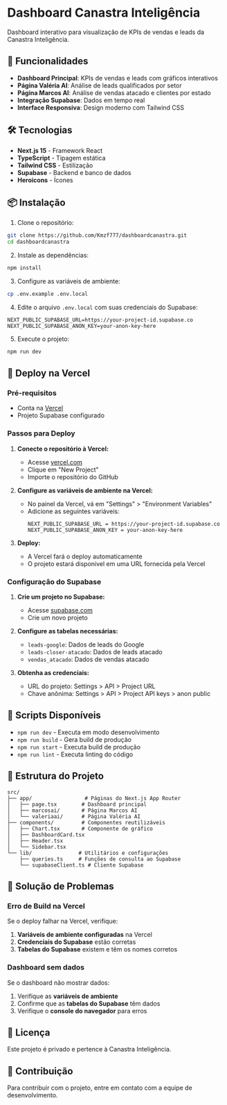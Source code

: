 # Dashboard Canastra Inteligência

Dashboard interativo para visualização de KPIs de vendas e leads da Canastra Inteligência.

## 🚀 Funcionalidades

- **Dashboard Principal**: KPIs de vendas e leads com gráficos interativos
- **Página Valéria AI**: Análise de leads qualificados por setor
- **Página Marcos AI**: Análise de vendas atacado e clientes por estado
- **Integração Supabase**: Dados em tempo real
- **Interface Responsiva**: Design moderno com Tailwind CSS

## 🛠️ Tecnologias

- **Next.js 15** - Framework React
- **TypeScript** - Tipagem estática
- **Tailwind CSS** - Estilização
- **Supabase** - Backend e banco de dados
- **Heroicons** - Ícones

## 📦 Instalação

1. Clone o repositório:
```bash
git clone https://github.com/Kmzf777/dashboardcanastra.git
cd dashboardcanastra
```

2. Instale as dependências:
```bash
npm install
```

3. Configure as variáveis de ambiente:
```bash
cp .env.example .env.local
```

4. Edite o arquivo `.env.local` com suas credenciais do Supabase:
```env
NEXT_PUBLIC_SUPABASE_URL=https://your-project-id.supabase.co
NEXT_PUBLIC_SUPABASE_ANON_KEY=your-anon-key-here
```

5. Execute o projeto:
```bash
npm run dev
```

## 🚀 Deploy na Vercel

### Pré-requisitos
- Conta na [Vercel](https://vercel.com)
- Projeto Supabase configurado

### Passos para Deploy

1. **Conecte o repositório à Vercel:**
   - Acesse [vercel.com](https://vercel.com)
   - Clique em "New Project"
   - Importe o repositório do GitHub

2. **Configure as variáveis de ambiente na Vercel:**
   - No painel da Vercel, vá em "Settings" > "Environment Variables"
   - Adicione as seguintes variáveis:
     ```
     NEXT_PUBLIC_SUPABASE_URL = https://your-project-id.supabase.co
     NEXT_PUBLIC_SUPABASE_ANON_KEY = your-anon-key-here
     ```

3. **Deploy:**
   - A Vercel fará o deploy automaticamente
   - O projeto estará disponível em uma URL fornecida pela Vercel

### Configuração do Supabase

1. **Crie um projeto no Supabase:**
   - Acesse [supabase.com](https://supabase.com)
   - Crie um novo projeto

2. **Configure as tabelas necessárias:**
   - `leads-google`: Dados de leads do Google
   - `leads-closer-atacado`: Dados de leads atacado
   - `vendas_atacado`: Dados de vendas atacado

3. **Obtenha as credenciais:**
   - URL do projeto: Settings > API > Project URL
   - Chave anônima: Settings > API > Project API keys > anon public

## 🔧 Scripts Disponíveis

- `npm run dev` - Executa em modo desenvolvimento
- `npm run build` - Gera build de produção
- `npm run start` - Executa build de produção
- `npm run lint` - Executa linting do código

## 📁 Estrutura do Projeto

```
src/
├── app/                 # Páginas do Next.js App Router
│   ├── page.tsx        # Dashboard principal
│   ├── marcosai/       # Página Marcos AI
│   └── valeriaai/      # Página Valéria AI
├── components/         # Componentes reutilizáveis
│   ├── Chart.tsx       # Componente de gráfico
│   ├── DashboardCard.tsx
│   ├── Header.tsx
│   └── Sidebar.tsx
└── lib/               # Utilitários e configurações
    ├── queries.ts     # Funções de consulta ao Supabase
    └── supabaseClient.ts # Cliente Supabase
```

## 🐛 Solução de Problemas

### Erro de Build na Vercel

Se o deploy falhar na Vercel, verifique:

1. **Variáveis de ambiente configuradas** na Vercel
2. **Credenciais do Supabase** estão corretas
3. **Tabelas do Supabase** existem e têm os nomes corretos

### Dashboard sem dados

Se o dashboard não mostrar dados:

1. Verifique as **variáveis de ambiente**
2. Confirme que as **tabelas do Supabase** têm dados
3. Verifique o **console do navegador** para erros

## 📄 Licença

Este projeto é privado e pertence à Canastra Inteligência.

## 🤝 Contribuição

Para contribuir com o projeto, entre em contato com a equipe de desenvolvimento.